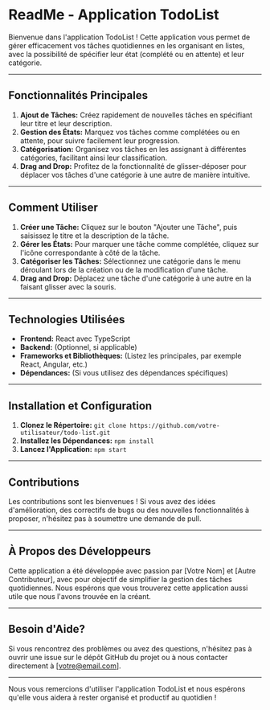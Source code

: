 # ReadMe - Application TodoList

Bienvenue dans l'application TodoList ! Cette application vous permet de gérer efficacement vos tâches quotidiennes en les organisant en listes, avec la possibilité de spécifier leur état (complété ou en attente) et leur catégorie.

---

## Fonctionnalités Principales

1. **Ajout de Tâches:** Créez rapidement de nouvelles tâches en spécifiant leur titre et leur description.
2. **Gestion des États:** Marquez vos tâches comme complétées ou en attente, pour suivre facilement leur progression.
3. **Catégorisation:** Organisez vos tâches en les assignant à différentes catégories, facilitant ainsi leur classification.
4. **Drag and Drop:** Profitez de la fonctionnalité de glisser-déposer pour déplacer vos tâches d'une catégorie à une autre de manière intuitive.

---

## Comment Utiliser

1. **Créer une Tâche:** Cliquez sur le bouton "Ajouter une Tâche", puis saisissez le titre et la description de la tâche.
2. **Gérer les États:** Pour marquer une tâche comme complétée, cliquez sur l'icône correspondante à côté de la tâche.
3. **Catégoriser les Tâches:** Sélectionnez une catégorie dans le menu déroulant lors de la création ou de la modification d'une tâche.
4. **Drag and Drop:** Déplacez une tâche d'une catégorie à une autre en la faisant glisser avec la souris.

---

## Technologies Utilisées

- **Frontend:** React avec TypeScript
- **Backend:** (Optionnel, si applicable)
- **Frameworks et Bibliothèques:** (Listez les principales, par exemple React, Angular, etc.)
- **Dépendances:** (Si vous utilisez des dépendances spécifiques)

---

## Installation et Configuration

1. **Clonez le Répertoire:** `git clone https://github.com/votre-utilisateur/todo-list.git`
2. **Installez les Dépendances:** `npm install`
3. **Lancez l'Application:** `npm start`

---

## Contributions

Les contributions sont les bienvenues ! Si vous avez des idées d'amélioration, des correctifs de bugs ou des nouvelles fonctionnalités à proposer, n'hésitez pas à soumettre une demande de pull.

---

## À Propos des Développeurs

Cette application a été développée avec passion par [Votre Nom] et [Autre Contributeur], avec pour objectif de simplifier la gestion des tâches quotidiennes. Nous espérons que vous trouverez cette application aussi utile que nous l'avons trouvée en la créant.

---

## Besoin d'Aide?

Si vous rencontrez des problèmes ou avez des questions, n'hésitez pas à ouvrir une issue sur le dépôt GitHub du projet ou à nous contacter directement à [votre@email.com].

---

Nous vous remercions d'utiliser l'application TodoList et nous espérons qu'elle vous aidera à rester organisé et productif au quotidien !









